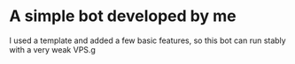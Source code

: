 # A simple bot developed by me
I used a template and added a few basic features, so this bot can run stably with a very weak VPS.g
